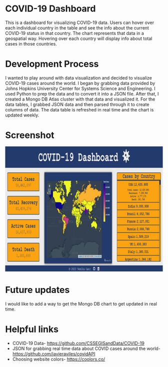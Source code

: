 # COVID-19 Dashboard
This is a dashboard for visualizing COVID-19 data. Users can hover over each individual country in the table and see the info about the current COVID-19 status in that country. The chart represents that data in a geospatial way. Hovering over each country will display info about total cases in those countries.

# Development Process
I wanted to play around with data visualization and decided to visualize COVID-19 cases around the world. I began by grabbing data provided by Johns Hopkins University Center for Systems Science and Engineering. I used Python to prep the data and to convert it into a JSON file. After that, I created a Mongo DB Atlas cluster with that data and visualized it. For the data tables, I grabbed JSON data and then parsed through it to create columns of data.
The data table is refreshed in real time and the chart is updated weekly.


# Screenshot   
<img src="images/SS1.png" height="400" />       

# Future updates
I would like to add a way to get the Mongo DB chart to get updated in real time. 

# Helpful links
* COVID-19 Data- https://github.com/CSSEGISandData/COVID-19
* JSON for grabbing real time data about COVID cases around the world- https://github.com/javieraviles/covidAPI     
* Choosing website colors- https://coolors.co/

